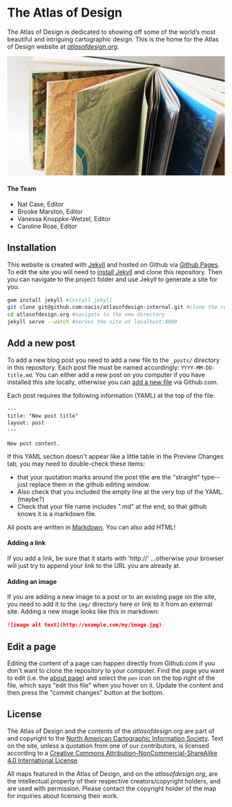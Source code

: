 # The Atlas of Design

The Atlas of Design is dedicated to showing off some of the world’s most beautiful and intriguing cartographic design. This is the home for the Atlas of Design website at [*atlasofdesign.org*](http://atlasofdesign.org).

![the book!](img/vol2_headerwebsite.jpg)

#### The Team

* Nat Case, Editor
* Brooke Marston, Editor
* Vanessa Knoppke-Wetzel, Editor
* Caroline Rose, Editor

## Installation

This website is created with [Jekyll](https://jekyllrb.com/) and hosted on Github via [Github Pages](https://pages.github.com/). To edit the site you will need to [install Jekyll](https://jekyllrb.com/docs/installation/) and clone this repository. Then you can navigate to the project folder and use Jekyll to generate a site for you.

```bash
gem install jekyll #install jekyll
git clone git@github.com:nacis/atlasofdesign-internal.git #clone the repository
cd atlasofdesign.org #navigate to the new directory
jekyll serve --watch #serves the site at localhost:4000
```

## Add a new post

To add a new blog post you need to add a new file to the `_posts/` directory in this repository. Each post file must be named accordingly: `YYYY-MM-DD-title.md`. You can either add a new post on you computer if you have installed this site locally, otherwise you can [add a new file](https://github.com/nacis/atlasofdesign.org/new/gh-pages/_posts) via Github.com.

Each post requires the following information (YAML) at the top of the file:

```
---
title: "New post title"
layout: post
---

New post content.
```
If this YAML section doesn't appear like a little table in the Preview Changes tab, you may need to double-check these items: 

* that your quotation marks around the post title are the "straight" type-- just replace them in the github editing window. 
* Also check that you included the empty line at the very top of the YAML. (maybe?)
* Check that your file name includes ".md" at the end, so that github knows it is a markdown file. 

All posts are written in [Markdown](https://daringfireball.net/projects/markdown/). You can also add HTML!

#### Adding a link

If you add a link, be sure that it starts with 'http://' ...otherwise your browser will just try to append your link to the URL you are already at. 

#### Adding an image

If you are adding a new image to a post or to an existing page on the site, you need to add it to the `img/` directory here or link to it from an external site. Adding a new image looks like this in markdown:

```markdown
![image alt text](http://example.com/my/image.jpg)
```

## Edit a page

Editing the content of a page can happen directly from Github.com if you don't want to clone the repository to your computer. Find the page you want to edit (i.e. the [about page](https://github.com/nacis/atlasofdesign.org/blob/gh-pages/about/index.md)) and select the `pen` icon on the top right of the file, which says "edit this file" when you hover on it. Update the content and then press the "commit changes" button at the bottom.

## License

The Atlas of Design and the contents of the *atlasofdesign.org* are part of and copyright to the [North American Cartographic Information Society](http://nacis.org). Text on the site, unless a quotation from one of our contributors, is licensed according to a [Creative Commons Attribution-NonCommercial-ShareAlike 4.0 International License](http://creativecommons.org/licenses/by-nc-sa/4.0/deed.en_US).

All maps featured in the Atlas of Design, and on the *atlasofdesign.org*, are the intellectual property of their respective creators/copyright holders, and are used with permission. Please contact the copyright holder of the map for inquiries about licensing their work.
